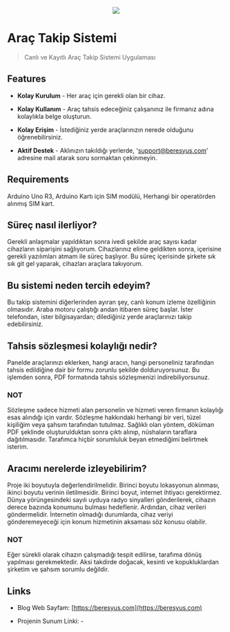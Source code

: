 <p align="center">
    <a href="[https://medoo.in](https://ats.beresyus.com)" target="_blank"><img src="https://ats.beresyus.com/assets/icon.png"></a>
</p>

# Araç Takip Sistemi

> Canlı ve Kayıtlı Araç Takip Sistemi Uygulaması

## Features

* **Kolay Kurulum** - Her araç için gerekli olan bir cihaz.

* **Kolay Kullanım** - Araç tahsis edeceğiniz çalışanınız ile firmanız adına kolaylıkla belge oluşturun.

* **Kolay Erişim** - İstediğiniz yerde araçlarınızın nerede olduğunu öğrenebilirsiniz.

* **Aktif Destek** - Aklınızın takıldığı yerlerde, 'support@beresyus.com' adresine mail atarak soru sormaktan çekinmeyin.

## Requirements

Arduino Uno R3,
Arduino Kartı için SIM modülü,
Herhangi bir operatörden alınmış SIM kart.

## Süreç nasıl ilerliyor?

Gerekli anlaşmalar yapıldıktan sonra ivedi şekilde araç sayısı kadar cihazların siparişini sağlıyorum. Cihazlarınız elime geldikten sonra, içerisine gerekli yazılımları atmam ile süreç başlıyor. Bu süreç içerisinde şirkete sık sık git gel yaparak, cihazları araçlara takıyorum.

## Bu sistemi neden tercih edeyim?

Bu takip sistemini diğerlerinden ayıran şey, canlı konum izleme özelliğinin olmasıdır. Araba motoru çalıştığı andan itibaren süreç başlar. İster telefondan, ister bilgisayardan; dilediğiniz yerde araçlarınızı takip edebilirsiniz.

## Tahsis sözleşmesi kolaylığı nedir?

Panelde araçlarınızı eklerken, hangi aracın, hangi personeliniz tarafından tahsis edildiğine dair bir formu zorunlu şekilde dolduruyorsunuz. Bu işlemden sonra, PDF formatında tahsis sözleşmenizi indirebiliyorsunuz.

### NOT
Sözleşme sadece hizmeti alan personelin ve hizmeti veren firmanın kolaylığı esas alındığı için vardır. Sözleşme hakkındaki herhangi bir veri, tüzel kişiliğim veya şahsım tarafından tutulmaz. Sağlıklı olan yöntem, döküman PDF şeklinde oluşturulduktan sonra çıktı alınıp, nüshaların taraflara dağıtılmasıdır. Tarafımca hiçbir sorumluluk beyan etmediğimi belirtmek isterim.

## Aracımı nerelerde izleyebilirim?

Proje iki boyutuyla değerlendirilmelidir. Birinci boyutu lokasyonun alınması, ikinci boyutu verinin iletilmesidir. Birinci boyut, internet ihtiyacı gerektirmez. Dünya yörüngesindeki sayılı uyduya radyo sinyalleri gönderilerek, cihazın derece bazında konumunu bulması hedeflenir. Ardından, cihaz verileri göndermelidir. İnternetin olmadığı durumlarda, cihaz veriyi gönderemeyeceği için konum hizmetinin aksaması söz konusu olabilir.

### NOT
Eğer sürekli olarak cihazın çalışmadığı tespit edilirse, tarafıma dönüş yapılması gerekmektedir. Aksi takdirde doğacak, kesinti ve kopukluklardan şirketim ve şahsım sorumlu değildir.

## Links

* Blog Web Sayfam: [https://beresyus.com](https://beresyus.com)

* Projenin Sunum Linki: -
